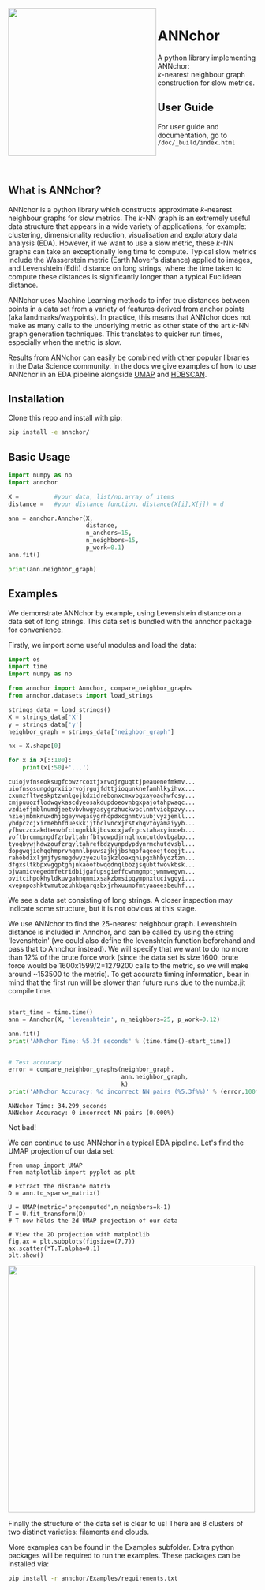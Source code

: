 <img align="left" src="https://github.com/gchq/annchor/raw/main/doc/images/logo.svg" width="300">

# ANNchor
A python library implementing ANNchor:<br>
*k*-nearest neighbour graph construction for slow metrics.

## User Guide
For user guide and documentation, go to ```/doc/_build/index.html```

<br></br>

## What is ANNchor?
ANNchor is a python library which constructs approximate *k*-nearest neighbour graphs for slow metrics. 
The *k*-NN graph is an extremely useful data structure that appears in a wide variety of applications, for example: clustering, dimensionality reduction, visualisation and exploratory data analysis (EDA). However, if we want to use a slow metric, these *k*-NN graphs can take an exceptionally long time to compute.
Typical slow metrics include the Wasserstein metric (Earth Mover's distance) applied to images, and Levenshtein (Edit) distance on long strings, where the time taken to compute these distances is significantly longer than a typical Euclidean distance.

ANNchor uses Machine Learning methods to infer true distances between points in a data set from a variety of features derived from anchor points (aka landmarks/waypoints). In practice, this means that ANNchor does not make as many calls to the underlying metric as other state of the art *k*-NN graph generation techniques. This translates to quicker run times, especially when the metric is slow.

Results from ANNchor can easily be combined with other popular libraries in the Data Science community. In the docs we give examples of how to use ANNchor in an EDA pipeline alongside [UMAP](https://github.com/lmcinnes/umap) and [HDBSCAN](https://github.com/scikit-learn-contrib/hdbscan).

## Installation
Clone this repo and install with pip:
```bash
pip install -e annchor/
```

## Basic Usage

```python
import numpy as np
import annchor

X =          #your data, list/np.array of items
distance =   #your distance function, distance(X[i],X[j]) = d

ann = annchor.Annchor(X,
                      distance,
                      n_anchors=15,
                      n_neighbors=15,
                      p_work=0.1)
ann.fit()

print(ann.neighbor_graph)

```

## Examples

We demonstrate ANNchor by example, using Levenshtein distance on a data set of long strings.
This data set is bundled with the annchor package for convenience.

Firstly, we import some useful modules and load the data:
```python
import os
import time
import numpy as np

from annchor import Annchor, compare_neighbor_graphs
from annchor.datasets import load_strings

strings_data = load_strings()
X = strings_data['X']
y = strings_data['y']
neighbor_graph = strings_data['neighbor_graph']

nx = X.shape[0]

for x in X[::100]:
    print(x[:50]+'...')
```
```
cuiojvfnseoksugfcbwzrcoxtjxrvojrguqttjpeauenefmkmv...
uiofnsosungdgrxiiprvojrgujfdttjioqunknefamhlkyihvx...
cxumzfltweskptzwnlgojkdxidrebonxcmxvbgxayoachwfcsy...
cmjpuuozflodwqvkascdyeosakdupdoeovnbgxpajotahpwaqc...
vzdiefjmblnumdjeetvbvhwgyasygrzhuckvpclnmtviobpzvy...
nziejmbmknuxdhjbgeyvwgasygrhcpdxcgnmtviubjvyzjemll...
yhdpczcjxirmebhfdueskkjjtbclvncxjrstxhqvtoyamaiyyb...
yfhwczcxakdtenvbfctugnkkkjbcvxcxjwfrgcstahaxyiooeb...
yoftbrcmmpngdfzrbyltahrfbtyowpdjrnqlnxncutdovbgabo...
tyoqbywjhdwzoufzrqyltahrefbdzyunpdypdynrmchutdvsbl...
dopgwqjiehqqhmprvhqmnlbpuwszjkjjbshqofaqeoejtcegjt...
rahobdixljmjfysmegdwyzyezulajkzloaxqnipgxhhbyoztzn...
dfgxsltkbpxvgqptghjnkaoofbwqqdnqlbbzjsqubtfwovkbsk...
pjwamicvegedmfetridbijgafupsgieffcwnmgmptjwnmwegvn...
ovitcihpokhyldkuvgahnqnmixsakzbmsipqympnxtucivgqyi...
xvepnposhktvmutozuhkbqarqsbxjrhxuumofmtyaaeesbeuhf...
```

We see a data set consisting of long strings. A closer inspection may indicate some structure, but it is not obvious at this stage.

We use ANNchor to find the 25-nearest neighbour graph. Levenshtein distance is included in Annchor, and can be called by using the string 'levenshtein' 
(we could also define the levenshtein function beforehand and pass that to Annchor instead). We will specify that we want to do no more than 12% of the brute force work (since the data set is size 1600, brute force would be 1600x1599/2=1279200 calls to the metric, so we will make around ~153500 to the metric). To get accurate timing information, bear in mind that the first run will be slower than future runs due to the numba.jit compile time.

```python

start_time = time.time()
ann = Annchor(X, 'levenshtein', n_neighbors=25, p_work=0.12)

ann.fit()
print('ANNchor Time: %5.3f seconds' % (time.time()-start_time))


# Test accuracy
error = compare_neighbor_graphs(neighbor_graph,
                                ann.neighbor_graph,
                                k)
print('ANNchor Accuracy: %d incorrect NN pairs (%5.3f%%)' % (error,100*error/(k*nx)))
```
```
ANNchor Time: 34.299 seconds
ANNchor Accuracy: 0 incorrect NN pairs (0.000%)
```

Not bad! 

We can continue to use ANNchor in a typical EDA pipeline. Let's find the UMAP projection of our data set:

```
from umap import UMAP
from matplotlib import pyplot as plt

# Extract the distance matrix
D = ann.to_sparse_matrix()

U = UMAP(metric='precomputed',n_neighbors=k-1)
T = U.fit_transform(D)
# T now holds the 2d UMAP projection of our data

# View the 2D projection with matplotlib
fig,ax = plt.subplots(figsize=(7,7))
ax.scatter(*T.T,alpha=0.1)
plt.show()
```
<img align="center" src="https://github.com/gchq/annchor/raw/main/doc/images/strings_no_col.png" width="500">

Finally the structure of the data set is clear to us! There are 8 clusters of two distinct varieties: filaments and clouds.

More examples can be found in the Examples subfolder.
Extra python packages will be required to run the examples.
These packages can be installed via:
```bash
pip install -r annchor/Examples/requirements.txt
```

